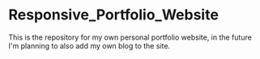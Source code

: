 # Responsive_Portfolio_Website
This is the repository for my own personal portfolio website, in the future I'm planning to also add my own blog to the site.
